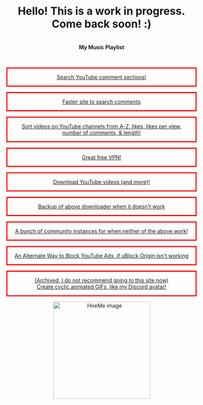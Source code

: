 <head><style>
  .playlist-responsive {
    position: relative;
    overflow: hidden;
    padding-top: 56.25%;
  }

  .playlist-responsive iframe {
    position: absolute;
    top: 0;
    left: 0;
    width: 100%;
    height: 100%;
    border: 0;
  }
</style></head>

<center><h1>Hello! This is a work in progress. Come back soon! :)</h1>
<br><center><b>My Music Playlist</b>
<br>
<p align="center">
<div class="playlist-responsive><iframe width="560" height="315" src="https://www.youtube.com/embed/videoseries?controls=0&amp;list=PL0nhJtIZKgObKyKn9gUF44wEQVqG3eEhT" title="YouTube video player" frameborder="0" allow="accelerometer; autoplay; clipboard-write; encrypted-media; gyroscope; picture-in-picture" allowfullscreen></iframe></div>
</p>
<br>
<center> <a href="https://hadzy.com/"><p style="border-width:3px; border-style:solid; border-color:#FF0000; padding: 1em;">Search YouTube comment sections!</p></a>
<center> <a href="https://www.commentshark.com/youtube-comment-searcher"><p style="border-width:3px; border-style:solid; border-color:#FF0000; padding: 1em;">Faster site to search comments</p></a> 
<center> <a href="https://shoffing.com/p/6/d/"><p style="border-width:3px; border-style:solid; border-color:#FF0000; padding: 1em;">Sort videos on YouTube channels from A-Z, likes, likes per view, number of comments, & length!</p></a>
<center> <a href="https://windscribe.com/"><p style="border-width:3px; border-style:solid; border-color:#FF0000; padding: 1em;">Great free VPN!</p></a>
<center> <a href="https://cobalt.tools/"><p style="border-width:3px; border-style:solid; border-color:#FF0000; padding: 1em;">Download YouTube videos (and more)!</p></a>
<center> <a href="https://cobalt.meowing.de/"><p style="border-width:3px; border-style:solid; border-color:#FF0000; padding: 1em;">Backup of above downloader when it doesn't work</p></a>
<center> <a href="https://instances.cobalt.best/"><p style="border-width:3px; border-style:solid; border-color:#FF0000; padding: 1em;">A bunch of community instances for when neither of the above work!</p></a>
<center> <a href="https://chrome.google.com/webstore/detail/youtube-adblock-by-friend/ehfcoplbhoohillcmlophcfghpeilfjc"><p style="border-width:3px; border-style:solid; border-color:#FF0000; padding: 1em;">An Alternate Way to Block YouTube Ads, if uBlock Origin isn't working</p></a>
<center> <a href="http://gif-in-gif.com/"><p style="border-width:3px; border-style:solid; border-color:#FF0000; padding: 1em;">(Archived, I do not recommend going to this site now)<br> Create cyclic animated GIFs, like my Discord avatar!</p></a>


<a href="https://www.userfeel.com/t/2f72f999" target="_blank" rel="noopener"><img alt="HireMe image" src="https://www.userfeel.com/tester/1149225/image?.png" width="257" class="no-b-lazy"></a>
